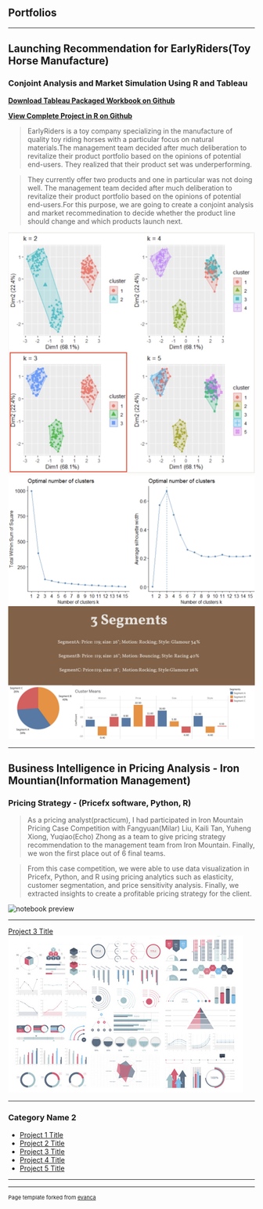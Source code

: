 ## Portfolios

---

## Launching Recommendation for EarlyRiders(Toy Horse Manufacture)
### Conjoint Analysis and Market Simulation Using R and Tableau

**[Download Tableau Packaged Workbook on Github](https://github.com/Jiangcheng-Lin/Jiangcheng-Lin.github.io/blob/master/Portfolios/Final%20Presentation.pdf)**

**[View Complete Project in R on Github](https://github.com/Jiangcheng-Lin/Jiangcheng-Lin.github.io/blob/master/Portfolios/HW3.html)**

> EarlyRiders is a toy company specializing in the manufacture of quality toy riding horses with a particular focus on natural materials.The management team decided after much deliberation to revitalize their product portfolio based on the opinions of potential end-users. They realized that their product set was underperforming. 

> They currently offer two products and one in particular was not doing well. The management team decided after much deliberation to revitalize their product portfolio based on the opinions of potential end-users.For this purpose, we are going to create a conjoint analysis and market recommedination to decide whether the product line should change and which products launch next.


![notebook preview](/Toy%20Project/1.jpeg)
![notebook preview](/Toy%20Project/2.jpeg)
![notebook preview](/Toy%20Project/3.jpeg)

---
## Business Intelligence in Pricing Analysis - Iron Mountian(Information Management)
### Pricing Strategy - (Pricefx software, Python, R)

> As a pricing analyst(practicum), I had participated in Iron Mountain Pricing Case Competition with Fangyuan(Milar) Liu, Kaili Tan, Yuheng Xiong, Yuqiao(Echo) Zhong as a team to give pricing strategy recommendation to the management team from Iron Mountain. Finally, we won the first place out of 6 final teams.

> From this case competition, we were able to use data visualization in Pricefx, Python, and R using pricing analytics such as elasticity, customer segmentation, and price sensitivity analysis. Finally, we extracted insights to create a profitable pricing strategy for the client.

![notebook preview]()


---
[Project 3 Title](http://example.com/)
<img src="images/dummy_thumbnail.jpg?raw=true"/>

---

### Category Name 2

- [Project 1 Title](http://example.com/)
- [Project 2 Title](http://example.com/)
- [Project 3 Title](http://example.com/)
- [Project 4 Title](http://example.com/)
- [Project 5 Title](http://example.com/)

---




---
<p style="font-size:11px">Page template forked from <a href="https://github.com/evanca/quick-portfolio">evanca</a></p>
<!-- Remove above link if you don't want to attibute -->
